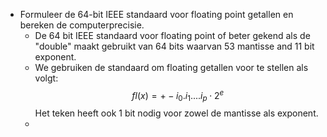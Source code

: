 - Formuleer
  de 64-bit IEEE standaard voor floating point getallen en bereken de
  computerprecisie.
	- De 64 bit IEEE standaard voor floating point of beter gekend als de "double" maakt gebruikt van 64 bits waarvan 53 mantisse and 11 bit exponent.
	- We gebruiken de standaard om floating getallen voor te stellen als volgt: 
	  $$fl(x) = +- i_0.i_1....i_p \cdot 2^e$$
	  Het teken heeft ook 1 bit nodig voor zowel de mantisse als exponent.
	-